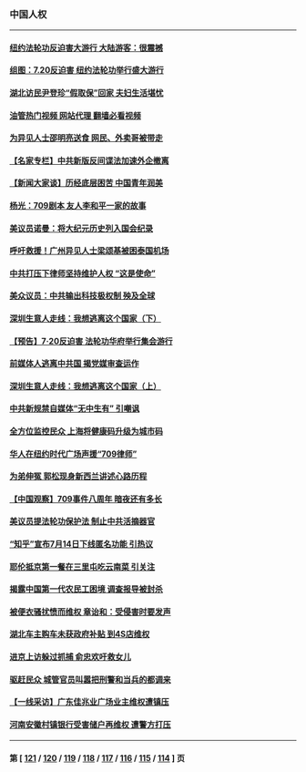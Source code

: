 ### 中国人权
---
#### [纽约法轮功反迫害大游行 大陆游客：很震撼](../../pages/ncid278/n14035017.md?07171645) 
#### [组图：7.20反迫害 纽约法轮功举行盛大游行](../../pages/ncid278/n14034972.md?07171645) 
#### [湖北访民尹登珍“假取保”回家 夫妇生活堪忧](../../pages/ncid278/n14034970.md?07171645) 
#### [油管热门视频 网站代理 翻墙必看视频](http://138.2.39.72:81/youtube.html?epic-marker?07171645)
#### [为异见人士邵明亮送食 网民、外卖哥被带走](../../pages/ncid278/n14034824.md?07171645) 
#### [【名家专栏】中共新版反间谍法加速外企撤离](../../pages/ncid278/n14034340.md?07171645) 
#### [【新闻大家谈】历经底层困苦 中国青年润美](../../pages/ncid278/n14034317.md?07171645) 
#### [杨光：709剧本 友人李和平一家的故事](../../pages/ncid278/n14032047.md?07171645) 
#### [美议员诺曼：将大纪元历史列入国会纪录](../../pages/ncid278/n14033882.md?07171645) 
#### [呼吁救援！广州异见人士梁颂基被困泰国机场](../../pages/ncid278/n14033649.md?07171645) 
#### [中共打压下律师坚持维护人权 “这是使命”](../../pages/ncid278/n14033510.md?07171645) 
#### [美众议员：中共输出科技极权制 殃及全球](../../pages/ncid278/n14033494.md?07171645) 
#### [深圳生意人走线：我想逃离这个国家（下）](../../pages/ncid278/n14032435.md?07171645) 
#### [【预告】7‧20反迫害 法轮功华府举行集会游行](../../pages/ncid278/n14032986.md?07171645) 
#### [前媒体人逃离中共国 揭党媒审查运作](../../pages/ncid278/n14032704.md?07171645) 
#### [深圳生意人走线：我想逃离这个国家（上）](../../pages/ncid278/n14031992.md?07171645) 
#### [中共新规禁自媒体“无中生有” 引嘲讽](../../pages/ncid278/n14031964.md?07171645) 
#### [全方位监控民众 上海将健康码升级为城市码](../../pages/ncid278/n14031965.md?07171645) 
#### [华人在纽约时代广场声援“709律师”](../../pages/ncid278/n14031335.md?07171645) 
#### [为弟伸冤 郭松现身新西兰讲述心路历程](../../pages/ncid278/n14030850.md?07171645) 
#### [【中国观察】709事件八周年 暗夜还有多长](../../pages/ncid278/n14030615.md?07171645) 
#### [美议员提法轮功保护法 制止中共活摘器官](../../pages/ncid278/n14030682.md?07171645) 
#### [“知乎”宣布7月14日下线匿名功能 引热议](../../pages/ncid278/n14030168.md?07171645) 
#### [耶伦抵京第一餐在三里屯吃云南菜 引关注](../../pages/ncid278/n14030202.md?07171645) 
#### [揭露中国第一代农民工困境 调查报导被封杀](../../pages/ncid278/n14029209.md?07171645) 
#### [被便衣骚扰愤而维权 章诒和：受侵害时要发声](../../pages/ncid278/n14029224.md?07171645) 
#### [湖北车主购车未获政府补贴 到4S店维权](../../pages/ncid278/n14028707.md?07171645) 
#### [进京上访躲过抓捕 俞忠欢吁救女儿](../../pages/ncid278/n14028226.md?07171645) 
#### [驱赶民众 城管官员叫嚣把刑警和当兵的都调来](../../pages/ncid278/n14027966.md?07171645) 
#### [【一线采访】广东佳兆业广场业主维权遭镇压](../../pages/ncid278/n14028175.md?07171645) 
#### [河南安徽村镇银行受害储户再维权 遭警方打压](../../pages/ncid278/n14026972.md?07171645) 

---
#### 第 [ [121](./121.md?07171645) / [120](./120.md?07171645) / [119](./119.md?07171645) / [118](./118.md?07171645) / [117](./117.md?07171645) / [116](./116.md?07171645) / [115](./115.md?07171645) / [114](./114.md?07171645) ] 页
